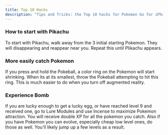 ```yaml
---
title: Top 10 Hacks
description: "Tips and Tricks: the Top 10 hacks for Pokemon Go for iPhone and Android."
---
```


### How to start with Pikachu
To start with Pikachu, walk away from the 3 initial starting Pokemon. They will disappearing and reappear near you. Repeat this until PIikachu appears.

### More easily catch Pokemon
If you press and hold the Pokeball, a color ring on the Pokemon will start shrinking. When its at its smallest, throw the Pokeball attempting to hit this ring. This is much easier to do when you turn off augmented reality.

### Experience Bomb
If you are lucky enough to get a lucky egg, or have reached level 9 and received one, go to Lure Modules and use Incense to maximize Pokemon attraction. You will receive double XP for all the pokemon you catch. Also if you have Pokemon you can evolve, especially cheap low level ones, do those as well. You'll likely jump up a few levels as a result.
